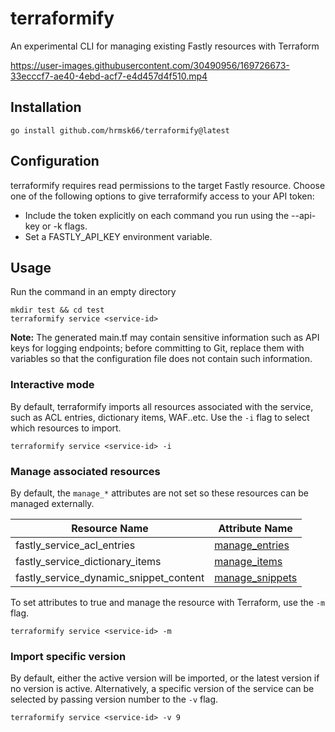 # terraformify

An experimental CLI for managing existing Fastly resources with Terraform

https://user-images.githubusercontent.com/30490956/169726673-33ecccf7-ae40-4ebd-acf7-e4d457d4f510.mp4

## Installation

```
go install github.com/hrmsk66/terraformify@latest
```

## Configuration

terraformify requires read permissions to the target Fastly resource.
Choose one of the following options to give terraformify access to your API token:

- Include the token explicitly on each command you run using the --api-key or -k flags.
- Set a FASTLY_API_KEY environment variable.

## Usage

Run the command in an empty directory

```
mkdir test && cd test
terraformify service <service-id>
```

**Note:** The generated main.tf may contain sensitive information such as API keys for logging endpoints; before committing to Git, replace them with variables so that the configuration file does not contain such information.

### Interactive mode

By default, terraformify imports all resources associated with the service, such as ACL entries, dictionary items, WAF..etc. Use the `-i` flag to select which resources to import.

```
terraformify service <service-id> -i
```

### Manage associated resources

By default, the `manage_*` attributes are not set so these resources can be managed externally.

| Resource Name                          | Attribute Name      |
| -------------------------------------- | ------------------- |
| fastly_service_acl_entries             | [manage_entries]()  |
| fastly_service_dictionary_items        | [manage_items]()    |
| fastly_service_dynamic_snippet_content | [manage_snippets]() |

To set attributes to true and manage the resource with Terraform, use the `-m` flag.

```
terraformify service <service-id> -m
```

### Import specific version

By default, either the active version will be imported, or the latest version if no version is active. Alternatively, a specific version of the service can be selected by passing version number to the `-v` flag.

```
terraformify service <service-id> -v 9
```
